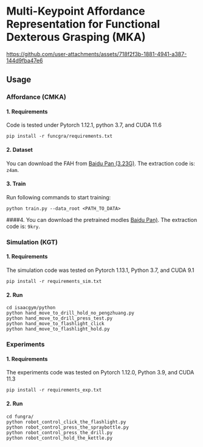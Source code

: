 # Multi-Keypoint Affordance Representation for Functional Dexterous Grasping (MKA)
https://github.com/user-attachments/assets/718f2f3b-1881-4941-a387-144d9fba47e6
## Usage
### Affordance (CMKA)
#### 1. Requirements

Code is tested under Pytorch 1.12.1, python 3.7, and CUDA 11.6

```
pip install -r funcgra/requirements.txt
```

#### 2. Dataset

You can download the FAH from [Baidu Pan (3.23G)](https://pan.baidu.com/s/1zUNe_SFPG5Ggp0ejQPXi0Q?pwd=z4a). The extraction code is: `z4am`.

#### 3. Train

Run following commands to start training:

```
python train.py --data_root <PATH_TO_DATA>
```
####4.
You can download the pretrained modles [Baidu Pan)](https://pan.baidu.com/s/1CR7wgkjcSmm8iOWdfcbw1w?pwd=9kry). The extraction code is: `9kry`.

### Simulation (KGT)
#### 1. Requirements
The simulation code was tested on Pytorch 1.13.1, Python 3.7, and CUDA 9.1

```
pip install -r requirements_sim.txt
```
#### 2. Run

```
cd isaacgym/python
python hand_move_to_drill_hold_no_pengzhuang.py
python hand_move_to_drill_press_test.py
python hand_move_to_flashlight_click
python hand_move_to_flashlight_hold.py
```
### Experiments
#### 1. Requirements
The experiments code was tested on Pytorch 1.12.0, Python 3.9, and CUDA 11.3

```
pip install -r requirements_exp.txt
```

#### 2. Run
```
cd fungra/
python robot_control_click_the_flashlight.py
python robot_control_press_the_spraybottle.py
python robot_control_press_the_drill.py
python robot_control_hold_the_kettle.py
```
